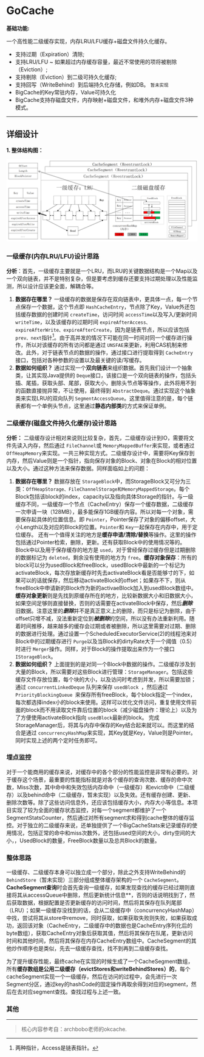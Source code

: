 # GoCache

**基础功能:**

一个高性能二级缓存实现，内存LRU/LFU缓存+磁盘文件持久化缓存。

* 支持过期（Expiration）清除;
* 支持LRU/LFU ~ 如果超过内存缓存容量，最近不常使用的项将被剔除（Eviction）;
* 支持剔除（Eviction）到二级可持久化缓存;
* 支持回写（WriteBehind）到后端持久化存储，例如DB。 `暂未实现`
* BigCache的Key常驻内存，Value可持久化
* BigCache支持存磁盘文件，内存映射+磁盘文件，和堆外内存+磁盘文件3种模式。

---

## 详细设计

**1. 整体结构图：**

![img](image/README/1649847924773.png)

### 一级缓存(内存LRU/LFU)设计思路

**分析**：首先，一级缓存主要就是一个LRU，而LRU的关键数据结构是一个Map以及一个双向链表，并不是特别复杂，但是要考虑到缓存还要支持过期处理以及性能监测，所以设计应该更全面，解耦合等。

1. **数据存在哪里？**
   一级缓存的数据是保存在双向链表中，更具体一点，每一个节点保存一个数据，这个节点即 `HashCacheEntry`，节点除了Key，Value外还包括缓存数据的创建时间 `createTime`，访问时间 `accessTime`以及写入/更新时间 `writeTime`，以及该缓存的过期时间 `expireAfterAccess、expireAfterWrite、expireAfterCreate`，因为是链表节点，所以应该包括 `prev、next`指针[^1]。由于高并发的情况下可能在同一时间对同一个缓存进行操作，所以对该缓存的所有访问都是通过 `UNSFAE`来更新，利用CAS机制来修改。此外，对于链表节点的数据的操作，通过接口进行提取得到 `CacheEntry`接口，包括对各种参数的设置以及最关键的读/写缓存。
2. **数据如何组织？**
   通过实现一个**双向链表**来组织数据。首先我们设计一个抽象类，让其实现Java提供的 `Deque`接口，该接口是一个双向链表的操作，包括头插、尾插，获取头部、尾部，获取大小，删除头节点等等操作，此外将用不到的函数直接抛异常，不让使用，最终得到 `AbstractDeque`。通过实现这个抽象类来实现LRU的双向队列 `SegmentAccessQueue`。这里值得注意的是，每个链表都有一个单例头节点，这里通过**静态内部类**的方式来保证单例。

### 二级缓存(磁盘文件持久化缓存)设计思路

**分析：** 二级缓存设计相对来说则比较复杂，首先，二级缓存设计到IO，需要将文件先读入内存，然后通过 `FileChannel`或 `MemoryMappedBuffer`来实现，或者通过 `OffHeapMemory`来实现。一共三种实现方式。二级缓存设计中，需要将Key保存到内存，然后Value则是一个指针，指向保存对象的Block、对象在Block的相对位置以及大小。通过这种方法来保存数据。同样面临如上的问题：

1. **数据存在哪里？**
   数据存放在 `StorageBlock`中，而StorageBlock又可分为三类：`OffHeapStorage、FileChannelStorage和MemoryMappedStorage`。每个Block包括该block的index，capacity以及指向具体Storage的指针。与一级缓存不同，一级缓存一个节点（CacheEntry）保存一个缓存数据，二级缓存一次申请一块（128MB），最多能保存1GB缓存内容。所以对每一个对象，需要保存起具体的位置信息。即 `Pointer`，Pointer保存了对象的偏移offset，大小Length以及对应的Block的位置。`Pointer`和 `Key`一起保存在内存中，用于定位缓存。
   还有一个值得关注的地方是**缓存申请/清除/替换**等操作。这里的操作包括通过Pointer检索，删除，更新。还有获取Block中的使用情况等的。Block中以及用于保存缓存的地方是 `used`，对于曾经保存过缓存但是过期删除的数据标记为 `deleted`，剩余没有使用的地方为 `free`。**缓存对象保存**：所有的block可以分为usedBlock和freeBlock，usedBlock中最新的一个标记为activateBlock，每次存放新缓存时先去activateBlock看是否能够寸的下，如果可以的话就保存，然后移动activateBlock的offset；如果存不下，则从freeBlock中申请新的Block作为新的activaeBlock加入到usedBlock数组中。**缓存对象更新**则是先找到原缓存所在的地方，比较新数据大小和旧数据大小，如果空间足够则直接替换，否则的话需要在activateBlock中保存，然后***删除***旧数据。注意这里的***删除***并不是真正意义上的删除，而只是标记为删除，由于offset只增不减，没法重新定位到***被删除***的空间，所以没有办法重新利用。随着时间推移，越来越多的缓存会过期或者被删除，所以这里需要对过期、删除的数据进行处理。通过设置一个ScheduledExecutorService(2)的线程池来对Block中的过期缓存进行 `Purge`以及当Block的dirtyRate大于一个阈值（0.5）时进行 `Merger`操作。同样，对于Block的操作提取出来作为一个接口 `IStorageBlock`。
2. **数据如何组织？**
   上面提到的是对同一个Block中数据的操作。二级缓存涉及到大量的Block，所以需要对这些Block进行管理：`StorageManager`。包括这些缓存文件存放位置，每个块的大小，以及访问时考虑到并发，所以需要加锁；通过 `concurrentLinkedDeque` 队列来保存 `usedBlock `，然后通过 `PriorityBlockingQueue `来保存所有freeBlock，每个block指定一个index，每次都选择index小的block来使用。这样可以优化文件访问，重复使用文件前面的block而不用读取文件靠后位置的block（减少磁盘操作：理论上）以及为了方便使用activateBlock指向 `usedBlock`最新的block。
   完成StorageManager后，将其与内存中保存的Key结合起来就可以。而这里的结合是通过 `concurrencyHashMap`来实现，其Key就是Key，Value则是Pointer。同时实现上述的两个定时任务即可。

### 埋点监控

对于一个能商用的缓存来说，对缓存中的各个部分的性能监控是非常有必要的。对于缓存这个场景，最重要的性能指标就是对各个缓存的查询次数、缓存的命中次数，Miss次数，其中命中和失效包括内存命中（一级缓存）和evict命中（二级缓存）以及behind命中（二级缓存，暂未实现）以及失效。还有缓存创建、更新、删除次数等。除了这些访问信息外，还应该包括缓存大小，内存大小等信息。本项目实现了较为全面的缓存状态监控，对每一个segment都维护了一个SegmentStatsCounter，然后通过对所有segment求和得到cache整体的缓存监控。对于独立的二级缓存来说，还单独提供了一个BigCacheStats来记录缓存的使用情况，包括正常的命中和miss次数外，还包括used空间的大小，dirty空间的大小，，UsedBlock的数量，FreeBlock数量以及总共Block的数量。

### 整体思路

一级缓存、二级缓存本身可以独立成一个部分，除此之外支持WriteBehind的 `BehindStore`（暂未实现）三部分组成整体缓存架构的一个 `CacheSegment`。**CacheSegment查询**时会首先查询一级缓存，如果发现查找的缓存已经过期则直接将其从accessQueue中删除，然后更新统计信息**，否则的话说明找到了，然后获取数据，根据配置是否更新缓存的访问时间，然后将其保存在队列尾部（LRU）；如果一级缓存没找到的话，会从二级缓存中（concurrencyHashMap）中找，尝试将其从store中remove，同时获取，如果获取失败则失败，如果获取成功，返回该对象（CacheEntry，二级缓存中的数据也是CacheEntry序列化后的byte数组），获取CacheEntry对象后获取其值，然后将其保存在队尾，更新访问时间和其他时间，然后将其保存在内存CacheEntry数组中。CacheSegment的其他炒作顺序也是类似，先去一级缓存查找，找不到再到二级缓存查找。

为了提升缓存性能，最终cache在实现的时候生成了一个CacheSegment数组，所有**缓存数组是公用二级缓存（evictStores和writeBehindStores）的**，每个cacheSegment实现一个一级缓存，然后在访问的过程中，会先进行一次Segment分区，通过key的hashCode的固定操作再取余得到对应的segment，然后在去对应segment查找。查找过程与上述一致。

### 其他


---

> 核心内容参考自：archbobo老师的okcache.

[^1]: 两种指针，Access是链表指针。
